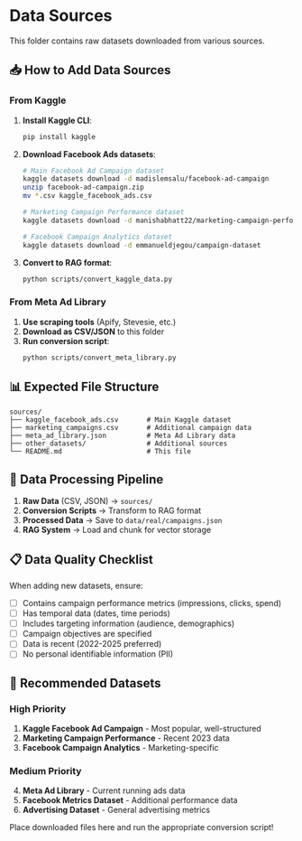 # Data Sources

This folder contains raw datasets downloaded from various sources.

## 📥 How to Add Data Sources

### From Kaggle
1. **Install Kaggle CLI**:
   ```bash
   pip install kaggle
   ```

2. **Download Facebook Ads datasets**:
   ```bash
   # Main Facebook Ad Campaign dataset
   kaggle datasets download -d madislemsalu/facebook-ad-campaign
   unzip facebook-ad-campaign.zip
   mv *.csv kaggle_facebook_ads.csv
   
   # Marketing Campaign Performance dataset  
   kaggle datasets download -d manishabhatt22/marketing-campaign-performance-dataset
   
   # Facebook Campaign Analytics dataset
   kaggle datasets download -d emmanueldjegou/campaign-dataset
   ```

3. **Convert to RAG format**:
   ```bash
   python scripts/convert_kaggle_data.py
   ```

### From Meta Ad Library
1. **Use scraping tools** (Apify, Stevesie, etc.)
2. **Download as CSV/JSON** to this folder
3. **Run conversion script**:
   ```bash
   python scripts/convert_meta_library.py
   ```

## 📊 Expected File Structure

```
sources/
├── kaggle_facebook_ads.csv       # Main Kaggle dataset
├── marketing_campaigns.csv       # Additional campaign data  
├── meta_ad_library.json          # Meta Ad Library data
├── other_datasets/               # Additional sources
└── README.md                     # This file
```

## 🔄 Data Processing Pipeline

1. **Raw Data** (CSV, JSON) → `sources/`
2. **Conversion Scripts** → Transform to RAG format
3. **Processed Data** → Save to `data/real/campaigns.json`
4. **RAG System** → Load and chunk for vector storage

## 📋 Data Quality Checklist

When adding new datasets, ensure:
- [ ] Contains campaign performance metrics (impressions, clicks, spend)
- [ ] Has temporal data (dates, time periods) 
- [ ] Includes targeting information (audience, demographics)
- [ ] Campaign objectives are specified
- [ ] Data is recent (2022-2025 preferred)
- [ ] No personal identifiable information (PII)

## 🎯 Recommended Datasets

### High Priority
1. **Kaggle Facebook Ad Campaign** - Most popular, well-structured
2. **Marketing Campaign Performance** - Recent 2023 data
3. **Facebook Campaign Analytics** - Marketing-specific

### Medium Priority  
4. **Meta Ad Library** - Current running ads data
5. **Facebook Metrics Dataset** - Additional performance data
6. **Advertising Dataset** - General advertising metrics

Place downloaded files here and run the appropriate conversion script!